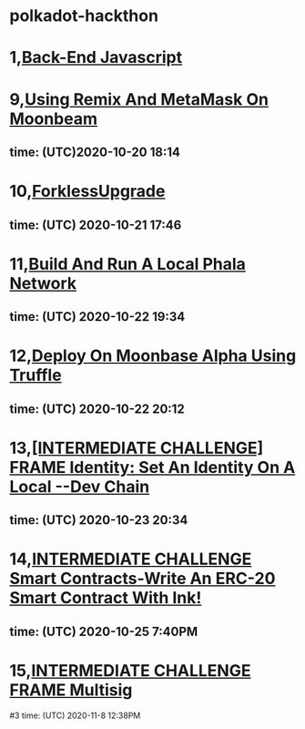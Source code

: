 # polkadot-hackthon 

# 1,[Back-End Javascript](https://github.com/harodggg/polkadot-hackthon/blob/main/backend-js/backend.js)

# 9,[Using Remix And MetaMask On Moonbeam](https://github.com/harodggg/polkadot-hackthon/blob/main/remix-metamask-moonbeam/README.md)
## time: (UTC)2020-10-20 18:14

# 10,[ForklessUpgrade](https://github.com/harodggg/polkadot-hackthon/blob/main/ForklessUpgrade/forklessupgrade.png)
## time: (UTC) 2020-10-21 17:46

# 11,[Build And Run A Local Phala Network](https://github.com/harodggg/polkadot-hackthon/tree/main/run_local_Node_phala/README.md)
## time: (UTC) 2020-10-22 19:34

# 12,[Deploy On Moonbase Alpha Using Truffle](https://github.com/harodggg/polkadot-hackthon/blob/main/deploy-erc20-moonbeam/READED.md)
## time: (UTC) 2020-10-22 20:12

# 13,[[INTERMEDIATE CHALLENGE] FRAME Identity: Set An Identity On A Local --Dev Chain](https://github.com/harodggg/polkadot-hackthon/blob/main/idenity/README.md)
## time: (UTC) 2020-10-23  20:34

# 14,[INTERMEDIATE CHALLENGE Smart Contracts-Write An ERC-20 Smart Contract With Ink!](https://github.com/harodggg/polkadot-hackthon/tree/main/write_an_erc_20_smart_contract)
## time: (UTC) 2020-10-25 7:40PM

# 15,[INTERMEDIATE CHALLENGE FRAME Multisig](https://github.com/harodggg/polkadot-hackthon/tree/main/FRAME_Multisig)
#3 time: (UTC) 2020-11-8 12:38PM

